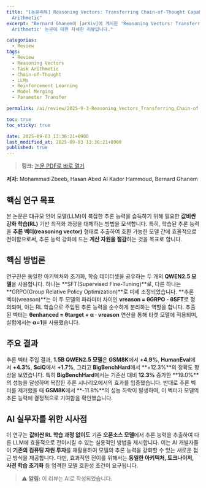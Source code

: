 ```yaml
---
title: "[논문리뷰] Reasoning Vectors: Transferring Chain-of-Thought Capabilities via Task
  Arithmetic"
excerpt: "Bernard Ghanem이 [arXiv]에 게시한 'Reasoning Vectors: Transferring Chain-of-Thought Capabilities via Task
  Arithmetic' 논문에 대한 자세한 리뷰입니다."

categories:
  - Review
tags:
  - Review
  - Reasoning Vectors
  - Task Arithmetic
  - Chain-of-Thought
  - LLMs
  - Reinforcement Learning
  - Model Merging
  - Parameter Transfer

permalink: /ai/review/2025-9-3-Reasoning_Vectors_Transferring_Chain-of-Thought_Capabilities_via_Task_Arithmetic/

toc: true
toc_sticky: true

date: 2025-09-03 13:36:21+0900
last_modified_at: 2025-09-03 13:36:21+0900
published: true
---
```

> **링크:** [논문 PDF로 바로 열기](https://arxiv.org/abs/2509.01363)

**저자:** Mohammad Zbeeb, Hasan Abed Al Kader Hammoud, Bernard Ghanem



## 핵심 연구 목표
본 논문은 대규모 언어 모델(LLM)이 복잡한 추론 능력을 습득하기 위해 필요한 **값비싼 강화 학습(RL)** 기반 최적화 과정을 대체하는 방법을 모색합니다. 특히, 학습된 추론 능력을 **추론 벡터(reasoning vector)** 형태로 추출하여 호환 가능한 모델 간에 효율적으로 전이함으로써, 추론 능력 강화에 드는 **계산 자원을 절감**하는 것을 목표로 합니다.

## 핵심 방법론
연구진은 동일한 아키텍처와 초기화, 학습 데이터셋을 공유하는 두 개의 **QWEN2.5 모델**을 사용합니다. 하나는 **SFT(Supervised Fine-Tuning)**로, 다른 하나는 **GRPO(Group Relative Policy Optimization)**로 미세 조정되었습니다. **추론 벡터(vreason)**는 이 두 모델의 파라미터 차이인 **vreason = θGRPO - θSFT**로 정의되며, 이는 RL 학습으로 주입된 추론 능력을 순수하게 분리하는 역할을 합니다. 추출된 벡터는 **θenhanced = θtarget + α · vreason** 연산을 통해 타겟 모델에 적용되며, 실험에서는 **α=1**을 사용했습니다.

## 주요 결과
추론 벡터 주입 결과, **1.5B QWEN2.5 모델**은 **GSM8K**에서 **+4.9%**, **HumanEval**에서 **+4.3%**, **SciQ**에서 **+1.7%**, 그리고 **BigBenchHard**에서 **+12.3%**의 정확도 향상을 보였습니다. 특히 **BigBenchHard**에서는 기준선 대비 **12.3%** 증가한 **19.0%**의 성능을 달성하며 복잡한 추론 시나리오에서의 효과를 입증했습니다. 반대로 추론 벡터를 제거했을 때 **GSM8K**에서 **-11.8%**의 성능 하락이 발생하여, 이 벡터가 모델의 추론 능력에 결정적으로 기여함을 확인했습니다.

## AI 실무자를 위한 시사점
이 연구는 **값비싼 RL 학습 과정 없이도** 기존 **오픈소스 모델**에서 추론 능력을 추출하여 다른 LLM에 효율적으로 전이시킬 수 있는 실용적인 방법을 제시합니다. 이는 AI 개발자들이 **기존의 컴퓨팅 자원 투자**를 재활용하여 모델의 추론 능력을 강화할 수 있는 새로운 접근 방식을 제공합니다. 다만, 효과적인 전이를 위해서는 **동일한 아키텍처, 토크나이저, 사전 학습 초기화** 등 엄격한 모델 호환성 조건이 요구됩니다.

> ⚠️ **알림:** 이 리뷰는 AI로 작성되었습니다.